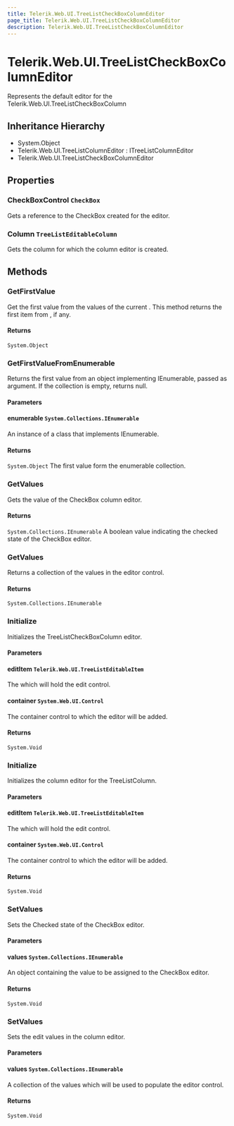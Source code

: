```yaml
---
title: Telerik.Web.UI.TreeListCheckBoxColumnEditor
page_title: Telerik.Web.UI.TreeListCheckBoxColumnEditor
description: Telerik.Web.UI.TreeListCheckBoxColumnEditor
---
```


# Telerik.Web.UI.TreeListCheckBoxColumnEditor

Represents the default editor for the Telerik.Web.UI.TreeListCheckBoxColumn

## Inheritance Hierarchy

* System.Object
* Telerik.Web.UI.TreeListColumnEditor : ITreeListColumnEditor
* Telerik.Web.UI.TreeListCheckBoxColumnEditor

## Properties

###  CheckBoxControl `CheckBox`

Gets a reference to the CheckBox created for the editor.

###  Column `TreeListEditableColumn`

Gets the column for which the column editor is created.

## Methods

###  GetFirstValue

Get the first value from the values of the current .
            This method returns the first item from , if any.

#### Returns

`System.Object` 

###  GetFirstValueFromEnumerable

Returns the first value from an object implementing IEnumerable, passed as argument.
            If the collection is empty, returns null.

#### Parameters

#### enumerable `System.Collections.IEnumerable`

An instance of a class that implements IEnumerable.

#### Returns

`System.Object` The first value form the enumerable collection.

###  GetValues

Gets the value of the CheckBox column editor.

#### Returns

`System.Collections.IEnumerable` A boolean value indicating the checked state of the CheckBox editor.

###  GetValues

Returns a collection of the values in the editor control.

#### Returns

`System.Collections.IEnumerable` 

###  Initialize

Initializes the TreeListCheckBoxColumn editor.

#### Parameters

#### editItem `Telerik.Web.UI.TreeListEditableItem`

The  which will hold the edit control.

#### container `System.Web.UI.Control`

The container control to which the editor will be added.

#### Returns

`System.Void` 

###  Initialize

Initializes the column editor for the TreeListColumn.

#### Parameters

#### editItem `Telerik.Web.UI.TreeListEditableItem`

The  which will hold the edit control.

#### container `System.Web.UI.Control`

The container control to which the editor will be added.

#### Returns

`System.Void` 

###  SetValues

Sets the Checked state of the CheckBox editor.

#### Parameters

#### values `System.Collections.IEnumerable`

An object containing the value to be assigned to the CheckBox editor.

#### Returns

`System.Void` 

###  SetValues

Sets the edit values in the column editor.

#### Parameters

#### values `System.Collections.IEnumerable`

A collection of the values which will be used to populate the editor control.

#### Returns

`System.Void` 

